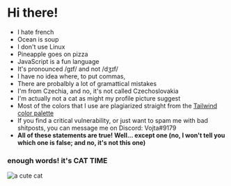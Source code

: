 # Hi there!

- I hate french
- Ocean is soup
- I don't use Linux
- Pineapple goes on pizza
- JavaScript is a fun language
- It's pronounced /ɡɪf/ and not /dʒɪf/
- I have no idea where, to put commas,
- There are probalbly a lot of gramattical mistakes
- I'm from Czechia, and no, it's not called Czechoslovakia
- I'm actually not a cat as might my profile picture suggest
- Most of the colors that I use are plagiarized straight from the [Tailwind color palette](https://tailwindcss.com/docs/customizing-colors#default-color-palette)
- If you find a critical vulnerability, or just want to spam me with bad shitposts, you can message me on Discord: Vojta#9179
- **All of these statements are true! Well... except one (no, I won't tell you which one is false; and no, it's not this one)**


### enough words! it's CAT TIME

![a cute cat](https://cataas.com/cat/says/hai)
